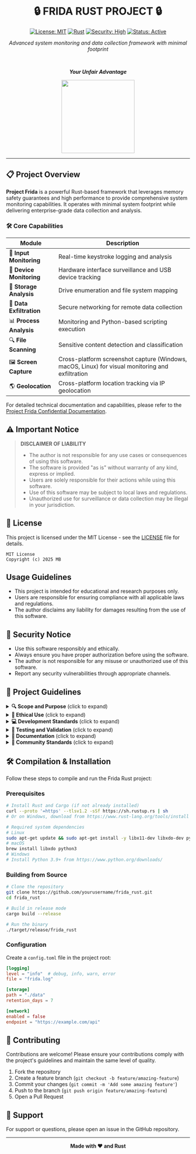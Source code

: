 <div align="center">

# 🔒 FRIDA RUST PROJECT 🔒

[![License: MIT](https://img.shields.io/badge/License-MIT-yellow.svg)](https://opensource.org/licenses/MIT)
[![Rust](https://img.shields.io/badge/rust-%23000000.svg?style=for-the-badge&logo=rust&logoColor=white)](https://www.rust-lang.org/)
[![Security: High](https://img.shields.io/badge/Security-High-brightgreen.svg)]()
[![Status: Active](https://img.shields.io/badge/Status-Active-brightgreen.svg)]()

*Advanced system monitoring and data collection framework with minimal footprint*

<br>

***Your Unfair Advantage***

<img src="https://rustacean.net/assets/rustacean-orig-noshadow.svg" width="200">

</div>

---

## 📋 Project Overview

**Project Frida** is a powerful Rust-based framework that leverages memory safety guarantees and high performance to provide comprehensive system monitoring capabilities. It operates with minimal system footprint while delivering enterprise-grade data collection and analysis.

### 🛠️ Core Capabilities

| Module | Description |
|--------|-------------|
| 🔑 **Input Monitoring** | Real-time keystroke logging and analysis |
| 🔌 **Device Monitoring** | Hardware interface surveillance and USB device tracking |
| 💽 **Storage Analysis** | Drive enumeration and file system mapping |
| 📡 **Data Exfiltration** | Secure networking for remote data collection |
| 📊 **Process Analysis** | Monitoring and Python-based scripting execution |
| 🔍 **File Scanning** | Sensitive content detection and classification |
| 🖼️ **Screen Capture** | Cross-platform screenshot capture (Windows, macOS, Linux) for visual monitoring and exfiltration |
| 🌎 **Geolocation** | Cross-platform location tracking via IP geolocation |

For detailed technical documentation and capabilities, please refer to the [Project Frida Confidential Documentation](docs/PROJECT_FRIDA_CONFIDENTIAL.md).

## ⚠️ Important Notice

> **DISCLAIMER OF LIABILITY**
>
> - The author is not responsible for any use cases or consequences of using this software.
> - The software is provided "as is" without warranty of any kind, express or implied.
> - Users are solely responsible for their actions while using this software.
> - Use of this software may be subject to local laws and regulations.
> - Unauthorized use for surveillance or data collection may be illegal in your jurisdiction.

## 📜 License

This project is licensed under the MIT License - see the [LICENSE](LICENSE) file for details.

```
MIT License
Copyright (c) 2025 MB
```

## Usage Guidelines

- This project is intended for educational and research purposes only.
- Users are responsible for ensuring compliance with all applicable laws and regulations.
- The author disclaims any liability for damages resulting from the use of this software.

## 🔐 Security Notice

- Use this software responsibly and ethically.
- Always ensure you have proper authorization before using the software.
- The author is not responsible for any misuse or unauthorized use of this software.
- Report any security vulnerabilities through appropriate channels.

## 📘 Project Guidelines

<details>
<summary><b>🔍 Scope and Purpose</b> (click to expand)</summary>
<br>

- This project is intended for educational and research purposes only.
- The tools developed here are meant to demonstrate and explore Frida's capabilities in Rust.
- All usage should comply with applicable laws and regulations.
</details>

<details>
<summary><b>🧭 Ethical Use</b> (click to expand)</summary>
<br>

- Always obtain proper authorization before using Frida-based tools on any system.
- Do not use these tools for malicious purposes or unauthorized access.
- Respect privacy and data protection laws.
</details>

<details>
<summary><b>💻 Development Standards</b> (click to expand)</summary>
<br>

- Write clean, well-documented Rust code following best practices.
- Maintain security-focused development practices.
- Include comprehensive error handling and logging.
</details>

<details>
<summary><b>🧪 Testing and Validation</b> (click to expand)</summary>
<br>

- Thoroughly test all code changes in a controlled environment.
- Verify that tools work as intended without unintended side effects.
- Document any limitations or known issues.
</details>

<details>
<summary><b>📄 Documentation</b> (click to expand)</summary>
<br>

- Maintain clear and accurate documentation for all features.
- Include usage examples and explanations.
- Keep the README up to date with project developments.
</details>

<details>
<summary><b>👥 Community Standards</b> (click to expand)</summary>
<br>

- Be respectful and professional in all communications.
- Report security issues responsibly.
- Follow the project's code of conduct.
</details>

## 🛠️ Compilation & Installation

Follow these steps to compile and run the Frida Rust project:

### Prerequisites

```bash
# Install Rust and Cargo (if not already installed)
curl --proto '=https' --tlsv1.2 -sSf https://sh.rustup.rs | sh
# Or on Windows, download from https://www.rust-lang.org/tools/install

# Required system dependencies
# Linux
sudo apt-get update && sudo apt-get install -y libx11-dev libxdo-dev python3-dev
# macOS
brew install libxdo python3
# Windows
# Install Python 3.9+ from https://www.python.org/downloads/
```

### Building from Source

```bash
# Clone the repository
git clone https://github.com/yourusername/frida_rust.git
cd frida_rust

# Build in release mode
cargo build --release

# Run the binary
./target/release/frida_rust
```

### Configuration

Create a `config.toml` file in the project root:

```toml
[logging]
level = "info"  # debug, info, warn, error
file = "frida.log"

[storage]
path = "./data"
retention_days = 7

[network]
enabled = false
endpoint = "https://example.com/api"
```

## 🤝 Contributing

Contributions are welcome! Please ensure your contributions comply with the project's guidelines and maintain the same level of quality.

1. Fork the repository
2. Create a feature branch (`git checkout -b feature/amazing-feature`)
3. Commit your changes (`git commit -m 'Add some amazing feature'`)
4. Push to the branch (`git push origin feature/amazing-feature`)
5. Open a Pull Request

## 💬 Support

For support or questions, please open an issue in the GitHub repository.

---

<div align="center">

**Made with ❤️ and Rust**

</div>
